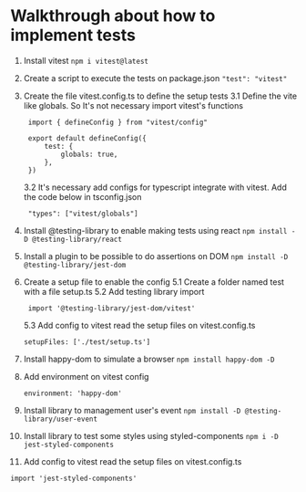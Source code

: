 # Walkthrough about how to implement tests

1. Install vitest `npm i vitest@latest`
2. Create a script to execute the tests on package.json `"test": "vitest"`
3. Create the file vitest.config.ts to define the setup tests
   3.1 Define the vite like globals. So It's not necessary import vitest's functions <br />

   ```
    import { defineConfig } from "vitest/config"

    export default defineConfig({
        test: {
            globals: true,
        },
    })
   ```

   3.2 It's necessary add configs for typescript integrate with vitest. Add the code below in tsconfig.json <br />

   ```
    "types": ["vitest/globals"]
   ```

4. Install @testing-library to enable making tests using react `npm install -D @testing-library/react`
5. Install a plugin to be possible to do assertions on DOM `npm install -D @testing-library/jest-dom`
6. Create a setup file to enable the config
   5.1 Create a folder named test with a file setup.ts
   5.2 Add testing library import
   ```
    import '@testing-library/jest-dom/vitest'
   ```
   5.3 Add config to vitest read the setup files on vitest.config.ts <br />
   ```
   setupFiles: ['./test/setup.ts']
   ```
7. Install happy-dom to simulate a browser `npm install happy-dom -D`
8. Add environment on vitest config
   ```
   environment: 'happy-dom'
   ```
9. Install library to management user's event `npm install -D @testing-library/user-event`
10. Install library to test some styles using styled-components `npm i -D jest-styled-components`
11. Add config to vitest read the setup files on vitest.config.ts <br />

```
import 'jest-styled-components'
```
